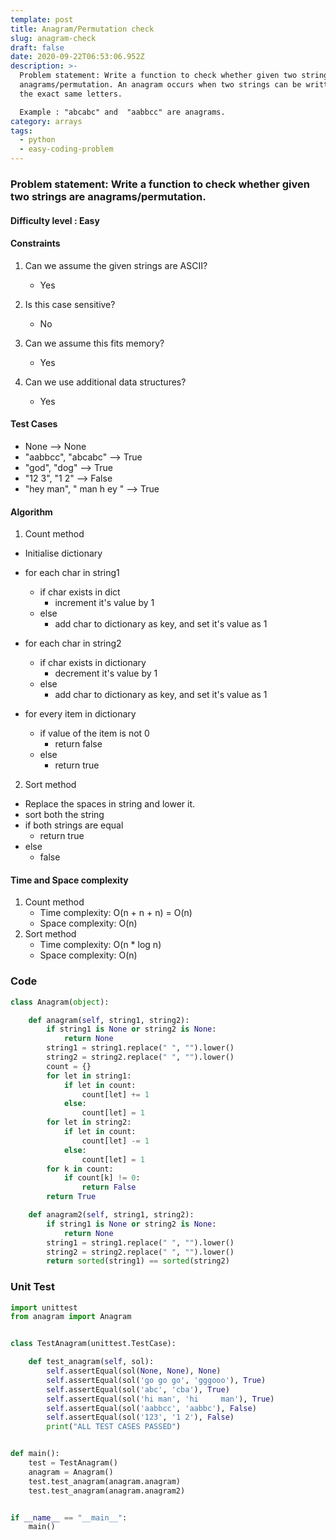 ```yaml
---
template: post
title: Anagram/Permutation check
slug: anagram-check
draft: false
date: 2020-09-22T06:53:06.952Z
description: >-
  Problem statement: Write a function to check whether given two strings are
  anagrams/permutation. An anagram occurs when two strings can be written using
  the exact same letters. 

  Example : "abcabc" and  "aabbcc" are anagrams.
category: arrays
tags:
  - python
  - easy-coding-problem
---
```



### Problem statement: Write a function to check whether given two strings are anagrams/permutation.

#### Difficulty level : Easy

#### Constraints

1. Can we assume the given strings are ASCII?

   * Yes
2. Is this case sensitive?

   * No
3. Can we assume this fits memory?

   * Yes
4. Can we use additional data structures?

   * Yes

#### Test Cases

* None --> None
* "aabbcc", "abcabc" --> True
* "god", "dog" --> True
* "12 3", "1 2" --> False
* "hey     man", "    man h  ey "  --> True

   
#### Algorithm
1. Count method
* Initialise dictionary
* for each char in string1
    * if char exists in dict
       * increment it's value by 1
    * else
       * add char to dictionary as key, and set it's value as 1

* for each char in string2
    * if char exists in dictionary
        * decrement it's value by 1
    * else
        * add char to dictionary as key, and set it's value as 1

* for every item in dictionary
    * if value of the item is not 0
        * return false
    * else
        * return true
2. Sort method
* Replace the spaces in string and lower it.
* sort both the string
* if both strings are equal
    * return true
* else
    * false

#### Time and Space complexity
1. Count method
    * Time complexity: O(n + n + n) = O(n)
    * Space complexity: O(n)
2. Sort method
    * Time complexity: O(n * log n)
    * Space complexity: O(n)
 

### Code

```python
class Anagram(object):

    def anagram(self, string1, string2):
        if string1 is None or string2 is None:
            return None
        string1 = string1.replace(" ", "").lower()
        string2 = string2.replace(" ", "").lower()
        count = {}
        for let in string1:
            if let in count:
                count[let] += 1
            else:
                count[let] = 1
        for let in string2:
            if let in count:
                count[let] -= 1
            else:
                count[let] = 1
        for k in count:
            if count[k] != 0:
                return False
        return True

    def anagram2(self, string1, string2):
        if string1 is None or string2 is None:
            return None
        string1 = string1.replace(" ", "").lower()
        string2 = string2.replace(" ", "").lower()
        return sorted(string1) == sorted(string2)
```

### Unit Test

```python
import unittest
from anagram import Anagram


class TestAnagram(unittest.TestCase):

    def test_anagram(self, sol):
        self.assertEqual(sol(None, None), None)
        self.assertEqual(sol('go go go', 'gggooo'), True)
        self.assertEqual(sol('abc', 'cba'), True)
        self.assertEqual(sol('hi man', 'hi     man'), True)
        self.assertEqual(sol('aabbcc', 'aabbc'), False)
        self.assertEqual(sol('123', '1 2'), False)
        print("ALL TEST CASES PASSED")


def main():
    test = TestAnagram()
    anagram = Anagram()
    test.test_anagram(anagram.anagram)
    test.test_anagram(anagram.anagram2)


if __name__ == "__main__":
    main()
```